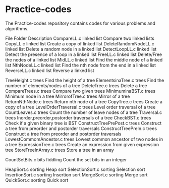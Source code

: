 Practice-codes
==============
The Practice-codes repository contains codes for various problems and algorithms.

File                            Folder                                  Description
CompareLL.c                     linked list                             Compare two linked lists
CopyLL.c                        linked list                             Create a copy of linked list
DeleteRandomNodeLL.c            linked list                             Delete a random node in a linked list
DetectLoopLL.c                  linked list                             Detect the presence of a loop in a linked list
FreeLL.c                        linked list                             Delete/Free the nodes of a linked list
MidLL.c                         linked list                             Find the middle node of a linked list
NthNodeLL.c                     linked list                             Find the nth node from the end in a linked list
ReverseLL.c                     linked list                             Reverse a linked list

TreeHeight.c                    trees                                   Find the height of a tree
ElementsinaTree.c               trees                                   Find the number of elements/nodes of a tree
DeleteTree.c                    trees                                   Delete a tree
CompareTrees.c                  trees                                   Compare two given trees
MinimuminaBST.c                 trees                                   Minimum node in a tree
MirrorofTree.c                  trees                                   Mirror of a tree
ReturnNthNode.c                 trees                                   Return nth node of a tree
CopyTree.c                      trees                                   Create a copy of a tree
LevelOrderTraversal.c           trees                                   Level order traversal of a tree
CountLeaves.c                   trees                                   Count the number of leave nodes of a tree
Traversal.c                     trees                                   Inorder,preorder,postorder traversals of a tree
CheckBST.c                      trees                                   Check if a given binary tree is BST
ConstructTreePrePost.c          trees                                   Construct a tree from preorder and postorder traversals
ConstructTreePreIn.c            trees                                   Construct a tree from preorder and postorder traversals
LowestCommomAncestor.c          trees                                   Lowest common ancestor of two nodes in a tree
ExpressionTree.c                trees                                   Create an expression from given expression tree
StoreTreeInArray.c              trees                                   Store a tree in an array

CountSetBits.c			bits fiddling				Count the set bits in an integer

HeapSort.c			sorting					Heap sort
SelectionSort.c			sorting					Selection sort
InsertionSort.c			sorting					Insertion sort
MergeSort.c			sorting					Merge sort
QuickSort.c			sorting					Quick sort


